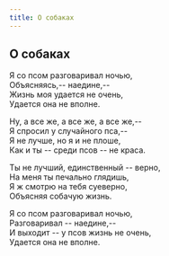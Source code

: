 ```yaml
---
title: О собаках
---
```

## О собаках

Я со псом разговаривал ночью,  
Объясняясь,-- наедине,--  
Жизнь моя удается не очень,  
Удается она не вполне.

Ну, а все же, а все же, а все же,--  
Я спросил у случайного пса,--  
Я не лучше, но я и не плоше,  
Как и ты -- среди псов -- не краса.

Ты не лучший, единственный -- верно,  
На меня ты печально глядишь,  
Я ж смотрю на тебя суеверно,  
Объясняя собачую жизнь.

Я со псом разговаривал ночью,  
Разговаривал -- наедине,--  
И выходит -- у псов жизнь не очень,  
Удается она не вполне.
